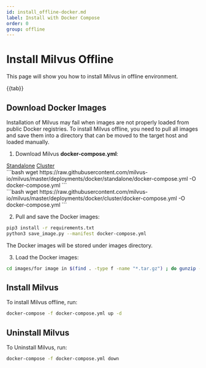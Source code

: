 ```yaml
---
id: install_offline-docker.md
label: Install with Docker Compose
order: 0
group: offline
---
```

# Install Milvus Offline

This page will show you how to install Milvus in offline environment.

{{tab}}

## Download Docker Images

Installation of Milvus may fail when images are not properly loaded from public Docker registries. To install Milvus offline, you need to pull all images and save them into a directory that can be moved to the target host and loaded manually.

1. Download Milvus **docker-compose.yml**:

<div class="mutipleCode">
  <a href="?standalone">Standalone</a>
  <a href="?cluster">Cluster</a>
</div>
		<div class="mutipleCode-standalone" markdown="block">
```bash
wget https://raw.githubusercontent.com/milvus-io/milvus/master/deployments/docker/standalone/docker-compose.yml -O docker-compose.yml
```
		</div>
		<div class="mutipleCode-cluster" markdown="block">
```bash
wget https://raw.githubusercontent.com/milvus-io/milvus/master/deployments/docker/cluster/docker-compose.yml -O docker-compose.yml
```
		</div>

2. Pull and save the Docker images:

```bash
pip3 install -r requirements.txt
python3 save_image.py --manifest docker-compose.yml
```

<div class="alert note">
The Docker images will be stored under images directory.
</div>

3. Load the Docker images:

```bash
cd images/for image in $(find . -type f -name "*.tar.gz") ; do gunzip -c $image | docker load; done
```

## Install Milvus

To install Milvus offline, run:

```bash
docker-compose -f docker-compose.yml up -d
```

## Uninstall Milvus

To Uninstall Milvus, run:

```bash
docker-compose -f docker-compose.yml down
```



